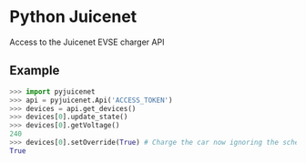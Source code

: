 # Python Juicenet

Access to the Juicenet EVSE charger API


## Example

```python
>>> import pyjuicenet
>>> api = pyjuicenet.Api('ACCESS_TOKEN')
>>> devices = api.get_devices()
>>> devices[0].update_state()
>>> devices[0].getVoltage()
240
>>> devices[0].setOverride(True) # Charge the car now ignoring the schedule
True
```
